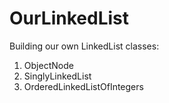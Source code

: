 # OurLinkedList
Building our own LinkedList classes:
1. ObjectNode
2. SinglyLinkedList
5. OrderedLinkedListOfIntegers

